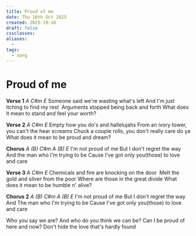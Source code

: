 ```yaml
---
title: Proud of me
date: Thu 16th Oct 2025
created: 2025-10-16
draft: false
cssclasses:
aliases: 
  - 
tags: 
  - song
---
```

# Proud of me
**Verse 1**
*A C#m E*
Someone said we're wasting what's left
And I'm just itching to find my rest 
Arguments stopped being back and forth
What does it mean to stand and feel your worth? 

**Verse 2**
*A C#m E*
Empty how you do's and hallelujahs
From an ivory tower, you can't the hear screams
Chuck a couple rolls, you don't really care do ya
What does it mean to be proud and dream? 

**Chorus**
*A (B) C#m A (B) E*
I'm not proud of me
But I don't regret the way
And the man who I'm trying to be
Cause I've got only you(those) to love and care

**Verse 3**
*A C#m E*
Chemicals and fire are knocking on the door 
Melt the gold and silver from the poor
Where are those in the great divide
What does it mean to be humble n' alive? 

**Chorus 2**
*A (B) C#m A (B) E*
I'm not proud of me
But I don't regret the way
And The man who I'm trying to be
Cause I've got only you(those) to love and care

Who you say we are?
And who do you think we can be?
Can I be proud of here and now?
Don't hide the love that's hardly found
